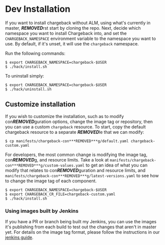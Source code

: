 # Dev Installation

If you want to install chargeback without ALM, using what's currently in master, ***REMOVED***rst start by cloning the repo.
Next, decide which namespace you want to install Chargeback into, and set the `CHARGEBACK_NAMESPACE` environment variable to the namespace you want to use.
By default, if it's unset, it will use the `chargeback` namespace.

Run the following commands:

```
$ export CHARGEBACK_NAMESPACE=chargeback-$USER
$ ./hack/install.sh
```

To uninstall simply:

```
$ export CHARGEBACK_NAMESPACE=chargeback-$USER
$ ./hack/uninstall.sh
```

## Customize installation

If you wish to customize the installation, such as to modify con***REMOVED***guration
options, change the image tag or repository, then you can use a custom
`chargeback` resource. To start, copy the default chargeback resource to a
separate ***REMOVED***le that we can modify:

```
$ cp manifests/chargeback-con***REMOVED***g/default.yaml chargeback-custom.yaml
```

For developers, the most common change is modifying the image tag, con***REMOVED***g, and resource limits.
Take a look at `manifests/chargeback-con***REMOVED***g/custom-values.yaml` to get an
idea of what you can modify that relates to con***REMOVED***guration and resource limits, and
`manifests/chargeback-con***REMOVED***g/latest-versions.yaml` to see  how to change the
image tag of each component.

```
$ export CHARGEBACK_NAMESPACE=chargeback-$USER
$ export CHARGEBACK_CR_FILE=chargeback-custom.yaml
$ ./hack/install.sh
```

### Using images built by Jenkins

If you have a PR or branch being built my Jenkins, you can use the images it's publishing from each build to test out the changes that aren't in master yet.
For details on the image tag format, please follow the instructions in our [jenkins guide](jenkins.md#using-images-built-by-jenkins).

